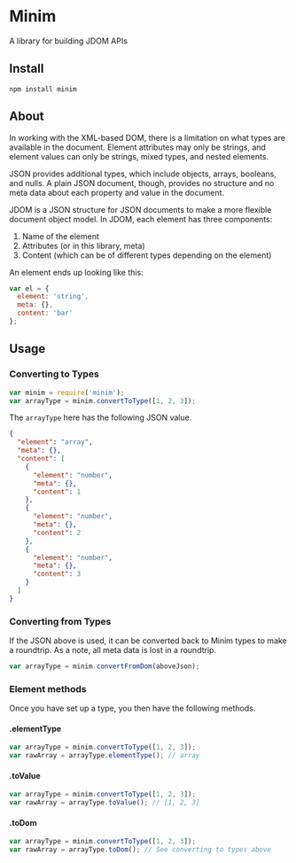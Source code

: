 # Minim

A library for building JDOM APIs

## Install

```shell
npm install minim
```

## About

In working with the XML-based DOM, there is a limitation on what types are available in the document. Element attributes may only be strings, and element values can only be strings, mixed types, and nested elements.

JSON provides additional types, which include objects, arrays, booleans, and nulls. A plain JSON document, though, provides no structure and no meta data about each property and value in the document.

JDOM is a JSON structure for JSON documents to make a more flexible document object model. In JDOM, each element has three components:

1. Name of the element
1. Attributes (or in this library, meta)
1. Content (which can be of different types depending on the element)

An element ends up looking like this:

```javascript
var el = {
  element: 'string',
  meta: {},
  content: 'bar'
};
```

## Usage

### Converting to Types

```javascript
var minim = require('minim');
var arrayType = minim.convertToType([1, 2, 3]);
```

The `arrayType` here has the following JSON value.

```json
{
  "element": "array",
  "meta": {},
  "content": [
    {
      "element": "number",
      "meta": {},
      "content": 1
    },
    {
      "element": "number",
      "meta": {},
      "content": 2
    },
    {
      "element": "number",
      "meta": {},
      "content": 3
    }
  ]
}
```

### Converting from Types

If the JSON above is used, it can be converted back to Minim types to make a roundtrip. As a note, all meta data is lost in a roundtrip.

```javascript
var arrayType = minim.convertFromDom(aboveJson);
```

### Element methods

Once you have set up a type, you then have the following methods.

#### .elementType

```javascript
var arrayType = minim.convertToType([1, 2, 3]);
var rawArray = arrayType.elementType(); // array
```

#### .toValue

```javascript
var arrayType = minim.convertToType([1, 2, 3]);
var rawArray = arrayType.toValue(); // [1, 2, 3]
```

#### .toDom

```javascript
var arrayType = minim.convertToType([1, 2, 3]);
var rawArray = arrayType.toDom(); // See converting to types above
```

